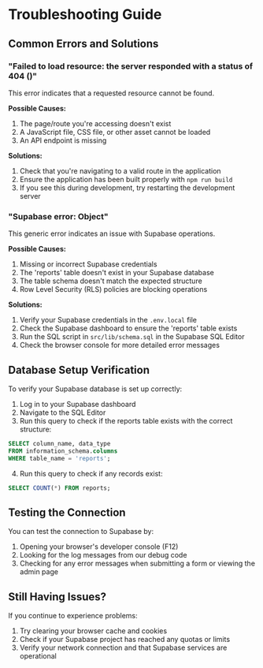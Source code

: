 # Troubleshooting Guide

## Common Errors and Solutions

### "Failed to load resource: the server responded with a status of 404 ()"

This error indicates that a requested resource cannot be found.

**Possible Causes:**
1. The page/route you're accessing doesn't exist
2. A JavaScript file, CSS file, or other asset cannot be loaded
3. An API endpoint is missing

**Solutions:**
1. Check that you're navigating to a valid route in the application
2. Ensure the application has been built properly with `npm run build`
3. If you see this during development, try restarting the development server

### "Supabase error: Object"

This generic error indicates an issue with Supabase operations.

**Possible Causes:**
1. Missing or incorrect Supabase credentials
2. The 'reports' table doesn't exist in your Supabase database
3. The table schema doesn't match the expected structure
4. Row Level Security (RLS) policies are blocking operations

**Solutions:**
1. Verify your Supabase credentials in the `.env.local` file
2. Check the Supabase dashboard to ensure the 'reports' table exists
3. Run the SQL script in `src/lib/schema.sql` in the Supabase SQL Editor
4. Check the browser console for more detailed error messages

## Database Setup Verification

To verify your Supabase database is set up correctly:

1. Log in to your Supabase dashboard
2. Navigate to the SQL Editor
3. Run this query to check if the reports table exists with the correct structure:

```sql
SELECT column_name, data_type 
FROM information_schema.columns
WHERE table_name = 'reports';
```

4. Run this query to check if any records exist:

```sql
SELECT COUNT(*) FROM reports;
```

## Testing the Connection

You can test the connection to Supabase by:

1. Opening your browser's developer console (F12)
2. Looking for the log messages from our debug code
3. Checking for any error messages when submitting a form or viewing the admin page

## Still Having Issues?

If you continue to experience problems:

1. Try clearing your browser cache and cookies
2. Check if your Supabase project has reached any quotas or limits
3. Verify your network connection and that Supabase services are operational